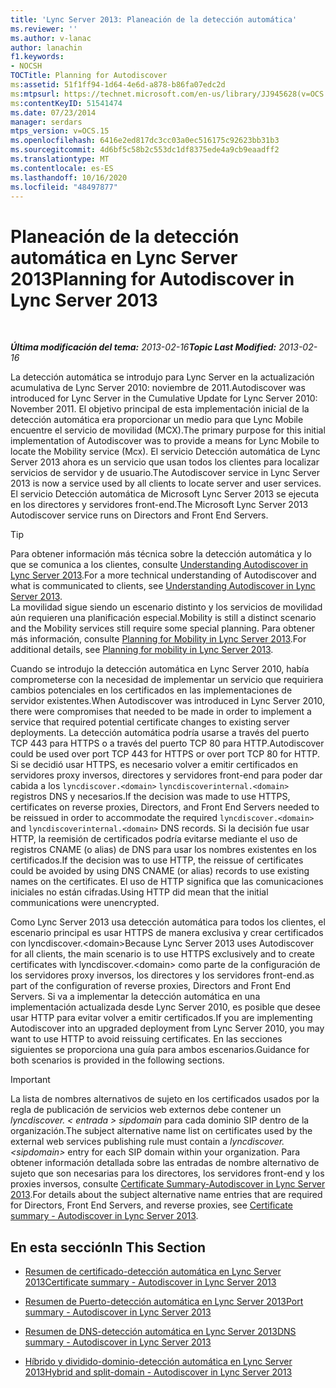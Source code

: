 ```yaml
---
title: 'Lync Server 2013: Planeación de la detección automática'
ms.reviewer: ''
ms.author: v-lanac
author: lanachin
f1.keywords:
- NOCSH
TOCTitle: Planning for Autodiscover
ms:assetid: 51f1ff94-1d64-4e6d-a878-b86fa07edc2d
ms:mtpsurl: https://technet.microsoft.com/en-us/library/JJ945628(v=OCS.15)
ms:contentKeyID: 51541474
ms.date: 07/23/2014
manager: serdars
mtps_version: v=OCS.15
ms.openlocfilehash: 6416e2ed817dc3cc03a0ec516175c92623bb31b3
ms.sourcegitcommit: 4d6bf5c58b2c553dc1df8375ede4a9cb9eaadff2
ms.translationtype: MT
ms.contentlocale: es-ES
ms.lasthandoff: 10/16/2020
ms.locfileid: "48497877"
---
```

# <a name="planning-for-autodiscover-in-lync-server-2013"></a><span data-ttu-id="69e89-102">Planeación de la detección automática en Lync Server 2013</span><span class="sxs-lookup"><span data-stu-id="69e89-102">Planning for Autodiscover in Lync Server 2013</span></span>

<div data-xmlns="http://www.w3.org/1999/xhtml">

<div class="topic" data-xmlns="http://www.w3.org/1999/xhtml" data-msxsl="urn:schemas-microsoft-com:xslt" data-cs="https://msdn.microsoft.com/">

<div data-asp="https://msdn2.microsoft.com/asp">



</div>

<div id="mainSection">

<div id="mainBody">

<span> </span>

<span data-ttu-id="69e89-103">_**Última modificación del tema:** 2013-02-16_</span><span class="sxs-lookup"><span data-stu-id="69e89-103">_**Topic Last Modified:** 2013-02-16_</span></span>

<span data-ttu-id="69e89-104">La detección automática se introdujo para Lync Server en la actualización acumulativa de Lync Server 2010: noviembre de 2011.</span><span class="sxs-lookup"><span data-stu-id="69e89-104">Autodiscover was introduced for Lync Server in the Cumulative Update for Lync Server 2010: November 2011.</span></span> <span data-ttu-id="69e89-105">El objetivo principal de esta implementación inicial de la detección automática era proporcionar un medio para que Lync Mobile encuentre el servicio de movilidad (MCX).</span><span class="sxs-lookup"><span data-stu-id="69e89-105">The primary purpose for this initial implementation of Autodiscover was to provide a means for Lync Mobile to locate the Mobility service (Mcx).</span></span> <span data-ttu-id="69e89-106">El servicio Detección automática de Lync Server 2013 ahora es un servicio que usan todos los clientes para localizar servicios de servidor y de usuario.</span><span class="sxs-lookup"><span data-stu-id="69e89-106">The Autodiscover service in Lync Server 2013 is now a service used by all clients to locate server and user services.</span></span> <span data-ttu-id="69e89-107">El servicio Detección automática de Microsoft Lync Server 2013 se ejecuta en los directores y servidores front-end.</span><span class="sxs-lookup"><span data-stu-id="69e89-107">The Microsoft Lync Server 2013 Autodiscover service runs on Directors and Front End Servers.</span></span>

<div>


> [!TIP]  
> <span data-ttu-id="69e89-108">Para obtener información más técnica sobre la detección automática y lo que se comunica a los clientes, consulte <A href="lync-server-2013-understanding-autodiscover.md">Understanding Autodiscover in Lync Server 2013</A>.</span><span class="sxs-lookup"><span data-stu-id="69e89-108">For a more technical understanding of Autodiscover and what is communicated to clients, see <A href="lync-server-2013-understanding-autodiscover.md">Understanding Autodiscover in Lync Server 2013</A>.</span></span><BR><span data-ttu-id="69e89-109">La movilidad sigue siendo un escenario distinto y los servicios de movilidad aún requieren una planificación especial.</span><span class="sxs-lookup"><span data-stu-id="69e89-109">Mobility is still a distinct scenario and the Mobility services still require some special planning.</span></span> <span data-ttu-id="69e89-110">Para obtener más información, consulte <A href="lync-server-2013-planning-for-mobility.md">Planning for Mobility in Lync Server 2013</A>.</span><span class="sxs-lookup"><span data-stu-id="69e89-110">For additional details, see <A href="lync-server-2013-planning-for-mobility.md">Planning for mobility in Lync Server 2013</A>.</span></span>



</div>

<span data-ttu-id="69e89-111">Cuando se introdujo la detección automática en Lync Server 2010, había comprometerse con la necesidad de implementar un servicio que requiriera cambios potenciales en los certificados en las implementaciones de servidor existentes.</span><span class="sxs-lookup"><span data-stu-id="69e89-111">When Autodiscover was introduced in Lync Server 2010, there were compromises that needed to be made in order to implement a service that required potential certificate changes to existing server deployments.</span></span> <span data-ttu-id="69e89-112">La detección automática podría usarse a través del puerto TCP 443 para HTTPS o a través del puerto TCP 80 para HTTP.</span><span class="sxs-lookup"><span data-stu-id="69e89-112">Autodiscover could be used over port TCP 443 for HTTPS or over port TCP 80 for HTTP.</span></span> <span data-ttu-id="69e89-113">Si se decidió usar HTTPS, es necesario volver a emitir certificados en servidores proxy inversos, directores y servidores front-end para poder dar cabida a los `lyncdiscover.<domain>` `lyncdiscoverinternal.<domain>` registros DNS y necesarios.</span><span class="sxs-lookup"><span data-stu-id="69e89-113">If the decision was made to use HTTPS, certificates on reverse proxies, Directors, and Front End Servers needed to be reissued in order to accommodate the required `lyncdiscover.<domain>` and `lyncdiscoverinternal.<domain>` DNS records.</span></span> <span data-ttu-id="69e89-114">Si la decisión fue usar HTTP, la reemisión de certificados podría evitarse mediante el uso de registros CNAME (o alias) de DNS para usar los nombres existentes en los certificados.</span><span class="sxs-lookup"><span data-stu-id="69e89-114">If the decision was to use HTTP, the reissue of certificates could be avoided by using DNS CNAME (or alias) records to use existing names on the certificates.</span></span> <span data-ttu-id="69e89-115">El uso de HTTP significa que las comunicaciones iniciales no están cifradas.</span><span class="sxs-lookup"><span data-stu-id="69e89-115">Using HTTP did mean that the initial communications were unencrypted.</span></span>

<span data-ttu-id="69e89-116">Como Lync Server 2013 usa detección automática para todos los clientes, el escenario principal es usar HTTPS de manera exclusiva y crear certificados con lyncdiscover.\<domain\></span><span class="sxs-lookup"><span data-stu-id="69e89-116">Because Lync Server 2013 uses Autodiscover for all clients, the main scenario is to use HTTPS exclusively and to create certificates with lyncdiscover.\<domain\></span></span> <span data-ttu-id="69e89-117">como parte de la configuración de los servidores proxy inversos, los directores y los servidores front-end.</span><span class="sxs-lookup"><span data-stu-id="69e89-117">as part of the configuration of reverse proxies, Directors and Front End Servers.</span></span> <span data-ttu-id="69e89-118">Si va a implementar la detección automática en una implementación actualizada desde Lync Server 2010, es posible que desee usar HTTP para evitar volver a emitir certificados.</span><span class="sxs-lookup"><span data-stu-id="69e89-118">If you are implementing Autodiscover into an upgraded deployment from Lync Server 2010, you may want to use HTTP to avoid reissuing certificates.</span></span> <span data-ttu-id="69e89-119">En las secciones siguientes se proporciona una guía para ambos escenarios.</span><span class="sxs-lookup"><span data-stu-id="69e89-119">Guidance for both scenarios is provided in the following sections.</span></span>

<div>


> [!IMPORTANT]  
> <span data-ttu-id="69e89-120">La lista de nombres alternativos de sujeto en los certificados usados por la regla de publicación de servicios web externos debe contener un <EM>lyncdiscover. &lt; entrada &gt; sipdomain</EM> para cada dominio SIP dentro de la organización.</span><span class="sxs-lookup"><span data-stu-id="69e89-120">The subject alternative name list on certificates used by the external web services publishing rule must contain a <EM>lyncdiscover.&lt;sipdomain&gt;</EM> entry for each SIP domain within your organization.</span></span> <span data-ttu-id="69e89-121">Para obtener información detallada sobre las entradas de nombre alternativo de sujeto que son necesarias para los directores, los servidores front-end y los proxies inversos, consulte <A href="lync-server-2013-certificate-summary-autodiscover.md">Certificate Summary-Autodiscover in Lync Server 2013</A>.</span><span class="sxs-lookup"><span data-stu-id="69e89-121">For details about the subject alternative name entries that are required for Directors, Front End Servers, and reverse proxies, see <A href="lync-server-2013-certificate-summary-autodiscover.md">Certificate summary - Autodiscover in Lync Server 2013</A>.</span></span>



</div>

<div>

## <a name="in-this-section"></a><span data-ttu-id="69e89-122">En esta sección</span><span class="sxs-lookup"><span data-stu-id="69e89-122">In This Section</span></span>

  - [<span data-ttu-id="69e89-123">Resumen de certificado-detección automática en Lync Server 2013</span><span class="sxs-lookup"><span data-stu-id="69e89-123">Certificate summary - Autodiscover in Lync Server 2013</span></span>](lync-server-2013-certificate-summary-autodiscover.md)

  - [<span data-ttu-id="69e89-124">Resumen de Puerto-detección automática en Lync Server 2013</span><span class="sxs-lookup"><span data-stu-id="69e89-124">Port summary - Autodiscover in Lync Server 2013</span></span>](lync-server-2013-port-summary-autodiscover.md)

  - [<span data-ttu-id="69e89-125">Resumen de DNS-detección automática en Lync Server 2013</span><span class="sxs-lookup"><span data-stu-id="69e89-125">DNS summary - Autodiscover in Lync Server 2013</span></span>](lync-server-2013-dns-summary-autodiscover.md)

  - [<span data-ttu-id="69e89-126">Híbrido y dividido-dominio-detección automática en Lync Server 2013</span><span class="sxs-lookup"><span data-stu-id="69e89-126">Hybrid and split-domain - Autodiscover in Lync Server 2013</span></span>](lync-server-2013-hybrid-and-split-domain-autodiscover.md)

</div>

</div>

<span> </span>

</div>

</div>

</div>

